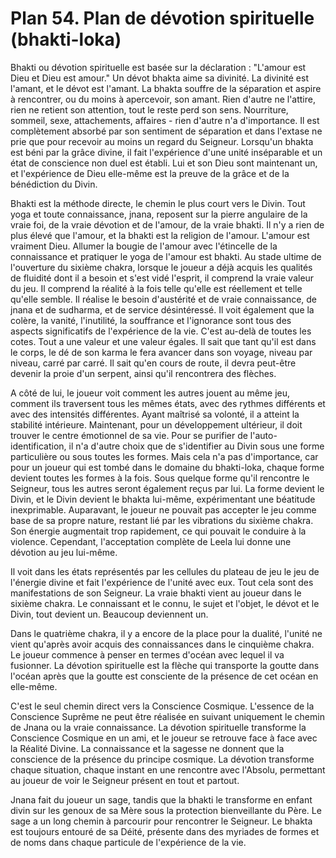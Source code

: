 # Plan 54. Plan de dévotion spirituelle (bhakti-loka)

Bhakti ou dévotion spirituelle est basée sur la déclaration : "L'amour est Dieu et Dieu est amour." Un dévot bhakta aime sa divinité. La divinité est l'amant, et le dévot est l'amant. La bhakta souffre de la séparation et aspire à rencontrer, ou du moins à apercevoir, son amant. Rien d'autre ne l'attire, rien ne retient son attention, tout le reste perd son sens. Nourriture, sommeil, sexe, attachements, affaires - rien d'autre n'a d'importance. Il est complètement absorbé par son sentiment de séparation et dans l'extase ne prie que pour recevoir au moins un regard du Seigneur. Lorsqu'un bhakta est béni par la grâce divine, il fait l'expérience d'une unité inséparable et un état de conscience non duel est établi. Lui et son Dieu sont maintenant un, et l'expérience de Dieu elle-même est la preuve de la grâce et de la bénédiction du Divin.

Bhakti est la méthode directe, le chemin le plus court vers le Divin. Tout yoga et toute connaissance, jnana, reposent sur la pierre angulaire de la vraie foi, de la vraie dévotion et de l'amour, de la vraie bhakti. Il n'y a rien de plus élevé que l'amour, et la bhakti est la religion de l'amour. L'amour est vraiment Dieu. Allumer la bougie de l'amour avec l'étincelle de la connaissance et pratiquer le yoga de l'amour est bhakti. Au stade ultime de l'ouverture du sixième chakra, lorsque le joueur a déjà acquis les qualités de fluidité dont il a besoin et s'est vidé l'esprit, il comprend la vraie valeur du jeu. Il comprend la réalité à la fois telle qu'elle est réellement et telle qu'elle semble. Il réalise le besoin d'austérité et de vraie connaissance, de jnana et de sudharma, et de service désintéressé. Il voit également que la colère, la vanité, l'inutilité, la souffrance et l'ignorance sont tous des aspects significatifs de l'expérience de la vie. C'est au-delà de toutes les cotes. Tout a une valeur et une valeur égales. Il sait que tant qu'il est dans le corps, le dé de son karma le fera avancer dans son voyage, niveau par niveau, carré par carré. Il sait qu'en cours de route, il devra peut-être devenir la proie d'un serpent, ainsi qu'il rencontrera des flèches.

A côté de lui, le joueur voit comment les autres jouent au même jeu, comment ils traversent tous les mêmes états, avec des rythmes différents et avec des intensités différentes. Ayant maîtrisé sa volonté, il a atteint la stabilité intérieure. Maintenant, pour un développement ultérieur, il doit trouver le centre émotionnel de sa vie. Pour se purifier de l'auto-identification, il n'a d'autre choix que de s'identifier au Divin sous une forme particulière ou sous toutes les formes. Mais cela n'a pas d'importance, car pour un joueur qui est tombé dans le domaine du bhakti-loka, chaque forme devient toutes les formes à la fois. Sous quelque forme qu'il rencontre le Seigneur, tous les autres seront également reçus par lui. La forme devient le Divin, et le Divin devient le bhakta lui-même, expérimentant une béatitude inexprimable. Auparavant, le joueur ne pouvait pas accepter le jeu comme base de sa propre nature, restant lié par les vibrations du sixième chakra. Son énergie augmentait trop rapidement, ce qui pouvait le conduire à la violence. Cependant, l'acceptation complète de Leela lui donne une dévotion au jeu lui-même.

Il voit dans les états représentés par les cellules du plateau de jeu le jeu de l'énergie divine et fait l'expérience de l'unité avec eux. Tout cela sont des manifestations de son Seigneur. La vraie bhakti vient au joueur dans le sixième chakra. Le connaissant et le connu, le sujet et l'objet, le dévot et le Divin, tout devient un. Beaucoup deviennent un.

Dans le quatrième chakra, il y a encore de la place pour la dualité, l'unité ne vient qu'après avoir acquis des connaissances dans le cinquième chakra. Le joueur commence à penser en termes d'océan avec lequel il va fusionner. La dévotion spirituelle est la flèche qui transporte la goutte dans l'océan après que la goutte est consciente de la présence de cet océan en elle-même.

C'est le seul chemin direct vers la Conscience Cosmique. L'essence de la Conscience Suprême ne peut être réalisée en suivant uniquement le chemin de Jnana ou la vraie connaissance. La dévotion spirituelle transforme la Conscience Cosmique en un ami, et le joueur se retrouve face à face avec la Réalité Divine. La connaissance et la sagesse ne donnent que la conscience de la présence du principe cosmique. La dévotion transforme chaque situation, chaque instant en une rencontre avec l'Absolu, permettant au joueur de voir le Seigneur présent en tout et partout.

Jnana fait du joueur un sage, tandis que la bhakti le transforme en enfant divin sur les genoux de sa Mère sous la protection bienveillante du Père. Le sage a un long chemin à parcourir pour rencontrer le Seigneur. Le bhakta est toujours entouré de sa Déité, présente dans des myriades de formes et de noms dans chaque particule de l'expérience de la vie.

